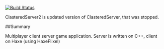 [![Build Status](https://travis-ci.org/AliEn707/ClasteredServer2.svg?branch=master)](https://travis-ci.org/AliEn707/ClasteredServer2)

ClasteredServer2 is updated version of ClasteredServer, that was stopped.

##Summary

Multiplayer client server game application. Server is written on C++, client on Haxe (using HaxeFlixel)